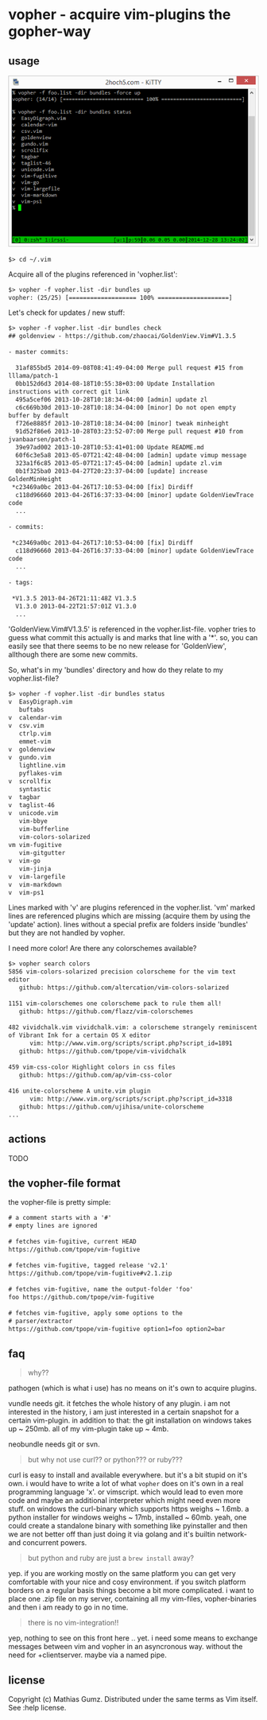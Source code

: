 # vopher - acquire vim-plugins the gopher-way

## usage

![](screenshots/vopher.png)

    $> cd ~/.vim

Acquire all of the plugins referenced in 'vopher.list':

    $> vopher -f vopher.list -dir bundles up
    vopher: (25/25) [=================== 100% ====================]

Let's check for updates / new stuff:

    $> vopher -f vopher.list -dir bundles check
    ## goldenview - https://github.com/zhaocai/GoldenView.Vim#V1.3.5

    - master commits:

      31af855bd5 2014-09-08T08:41:49-04:00 Merge pull request #15 from lllama/patch-1
      0bb152d6d3 2014-08-18T10:55:38+03:00 Update Installation instructions with correct git link
      495a5cef06 2013-10-28T10:18:34-04:00 [admin] update zl
      c6c669b30d 2013-10-28T10:18:34-04:00 [minor] Do not open empty buffer by default
      f726e8885f 2013-10-28T10:18:34-04:00 [minor] tweak minheight
      91d52f86e6 2013-10-28T03:23:52-07:00 Merge pull request #10 from jvanbaarsen/patch-1
      39e97ad002 2013-10-28T10:53:41+01:00 Update README.md
      60f6c3e5a8 2013-05-07T21:42:48-04:00 [admin] update vimup message
      323a1f6c85 2013-05-07T21:17:45-04:00 [admin] update zl.vim
      0b1f325ba0 2013-04-27T20:23:37-04:00 [update] increase GoldenMinHeight
     *c23469a0bc 2013-04-26T17:10:53-04:00 [fix] Dirdiff
      c118d96660 2013-04-26T16:37:33-04:00 [minor] update GoldenViewTrace code
      ...

    - commits:

     *c23469a0bc 2013-04-26T17:10:53-04:00 [fix] Dirdiff
      c118d96660 2013-04-26T16:37:33-04:00 [minor] update GoldenViewTrace code
      ...

    - tags:

     *V1.3.5 2013-04-26T21:11:48Z V1.3.5
      V1.3.0 2013-04-22T21:57:01Z V1.3.0
      ...

'GoldenView.Vim#V1.3.5' is referenced in the vopher.list-file. vopher tries to
guess what commit this actually is and marks that line with a '\*'. so, you can
easily see that there seems to be no new release for 'GoldenView', allthough
there are some new commits.


So, what's in my 'bundles' directory and how do they relate to my
vopher.list-file?

    $> vopher -f vopher.list -dir bundles status
    v  EasyDigraph.vim
       buftabs
    v  calendar-vim
    v  csv.vim
       ctrlp.vim
       emmet-vim
    v  goldenview
    v  gundo.vim
       lightline.vim
       pyflakes-vim
    v  scrollfix
       syntastic
    v  tagbar
    v  taglist-46
    v  unicode.vim
       vim-bbye
       vim-bufferline
       vim-colors-solarized
    vm vim-fugitive
       vim-gitgutter
    v  vim-go
       vim-jinja
    v  vim-largefile
    v  vim-markdown
    v  vim-ps1

Lines marked with 'v' are plugins referenced in the vopher.list. 'vm' marked
lines are referenced plugins which are missing (acquire them by using the
'update' action). lines without a special prefix are folders inside 'bundles'
but they are not handled by vopher.

I need more color! Are there any colorschemes available?

    $> vopher search colors
    5856 vim-colors-solarized precision colorscheme for the vim text editor
       github: https://github.com/altercation/vim-colors-solarized

    1151 vim-colorschemes one colorscheme pack to rule them all!
       github: https://github.com/flazz/vim-colorschemes

    482 vividchalk.vim vividchalk.vim: a colorscheme strangely reminiscent of Vibrant Ink for a certain OS X editor
          vim: http://www.vim.org/scripts/script.php?script_id=1891
       github: https://github.com/tpope/vim-vividchalk

    459 vim-css-color Highlight colors in css files
       github: https://github.com/ap/vim-css-color

    416 unite-colorscheme A unite.vim plugin
          vim: http://www.vim.org/scripts/script.php?script_id=3318
       github: https://github.com/ujihisa/unite-colorscheme
    ...

## actions

TODO

## the vopher-file format

the vopher-file is pretty simple:

    # a comment starts with a '#'
    # empty lines are ignored

    # fetches vim-fugitive, current HEAD
    https://github.com/tpope/vim-fugitive

    # fetches vim-fugitive, tagged release 'v2.1'
    https://github.com/tpope/vim-fugitive#v2.1.zip

    # fetches vim-fugitive, name the output-folder 'foo'
    foo https://github.com/tpope/vim-fugitive

    # fetches vim-fugitive, apply some options to the
    # parser/extractor
    https://github.com/tpope/vim-fugitive option1=foo option2=bar

## faq

> why??

pathogen (which is what i use) has no means on it's own to acquire plugins.

vundle needs git. it fetches the whole history of any plugin. i am not
interested in the history, i am just interested in a certain snapshot for
a certain vim-plugin. in addition to that: the git installation on windows
takes up ~ 250mb. all of my vim-plugin take up ~ 4mb.

neobundle needs git or svn.

> but why not use curl?? or python??? or ruby???

curl is easy to install and available everywhere. but it's a bit stupid on
it's own. i would have to write a lot of what `vopher` does on it's own in a
real programming language 'x'. or vimscript. which would lead to even more
code and maybe an additional interpreter which might need even more stuff. on
windows the curl-binary which supports https weighs ~ 1.6mb. a python
installer for windows weighs ~ 17mb, installed ~ 60mb. yeah, one could create
a standalone binary with something like pyinstaller and then we are not better
off than just doing it via golang and it's builtin network- and concurrent
powers.

> but python and ruby are just a `brew install` away?

yep. if you are working mostly on the same platform you can get very
comfortable with your nice and cosy environment. if you switch platform
borders on a regular basis things become a bit more complicated. i want to
place one .zip file on my server, containing all my vim-files, vopher-binaries
and then i am ready to go in no time.

> there is no vim-integration!!

yep, nothing to see on this front here .. yet. i need some means to exchange
messages between vim and vopher in an asyncronous way. without the need for
+clientserver. maybe via a named pipe.

## license

Copyright (c) Mathias Gumz. Distributed under the same terms as Vim itself.
See :help license.
